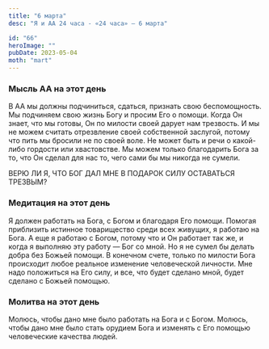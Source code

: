 ```yaml
---
title: "6 марта"
desc: "Я и АА 24 часа - «24 часа» — 6 марта"

id: "66"
heroImage: ""
pubDate: 2023-05-04
moth: "mart"
---
```


### Мысль АА на этот день

В АА мы должны подчиниться, сдаться, признать свою беспомощность. Мы подчиняем
свою жизнь Богу и просим Его о помощи. Когда Он знает, что мы готовы, Он по
милости своей дарует нам трезвость. И мы не можем считать отрезвление своей
собственной заслугой, потому что пить мы бросили не по своей воле. Не может
быть и речи о какой-либо гордости или хвастовстве. Мы можем только благодарить
Бога за то, что Он сделал для нас то, чего сами бы мы никогда не сумели.

ВЕРЮ ЛИ Я, ЧТО БОГ ДАЛ МНЕ В ПОДАРОК СИЛУ ОСТАВАТЬСЯ ТРЕЗВЫМ?

### Медитация на этот день

Я должен работать на Бога, с Богом и благодаря Его помощи. Помогая приблизить
истинное товарищество среди всех живущих, я работаю на Бога. А еще я работаю с
Богом, потому что и Он работает так же, и когда я выполняю эту работу — Бог со
мной. Но я не сумел бы делать добра без Божьей помощи. В конечном счете,
только по милости Бога происходит любое реальное изменение человеческой
личности. Мне надо положиться на Его силу, и все, что будет сделано мной,
будет сделано с Божьей помощью.

### Молитва на этот день

Молюсь, чтобы дано мне было работать на Бога и с Богом. Молюсь, чтобы дано мне
было стать орудием Бога и изменять с Его помощью человеческие качества людей.
